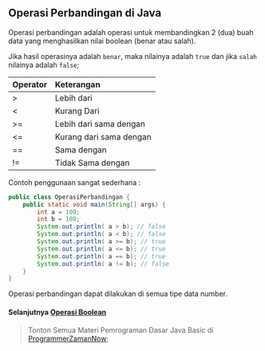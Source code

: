## Operasi Perbandingan di Java
Operasi perbandingan adalah operasi untuk membandingkan 2 (dua) buah data yang menghasilkan nilai boolean (benar atau salah).

Jika hasil operasinya adalah `benar`, maka nilainya adalah `true` dan jika `salah` nilainya adalah `false`;

| Operator | Keterangan              |
|:---------|:------------------------|
| >        | Lebih dari              |
| <        | Kurang Dari             |
| >=       | Lebih dari sama dengan  |
| <=       | Kurang dari sama dengan |
| ==       | Sama dengan             |
| !=       | Tidak Sama dengan       |

Contoh penggunaan sangat sederhana :
```java
public class OperasiPerbandingan {
    public static void main(String[] args) {
        int a = 100;
        int b = 100;
        System.out.println( a > b); // false
        System.out.println( a < b); // false
        System.out.println( a >= b); // true
        System.out.println( a <= b); // true
        System.out.println( a == b); // true
        System.out.println( a != b); // false
    }
}
```
Operasi perbandingan dapat dilakukan di semua tipe data number.

#### Selanjutnya [Operasi Boolean](./OperasiBoolean.md)
> Tonton Semua Materi Pemrograman Dasar Java Basic di [ProgrammerZamanNow](https://www.udemy.com/course/pemrograman-java-pemula-sampai-mahir);